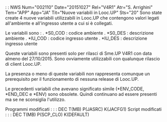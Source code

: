  :  : NWS Num="002110" Date="20151027" Rel="V4R1" Atr="S. Arrighini" Tem="APP" App="JA" Tit="Nuove variabili in Looc.UP" Sts="20"
Sono state create 4 nuove variabili utilizzabili in Looc.UP che contengono valori legati all'ambiente e all'ingresso utente a cui si è collegati.

Le variabili sono : 
. \*S0_COD :  codice ambiente
. \*S0_DES :  descrizione ambiente
. \*IU_COD :  codice ingresso utente
. \*IU_DES :  descrizione ingresso utente

Queste variabili sono presenti solo per rilasci di Sme.UP V4R1 con data almeno del 27/10/2015.
Sono ovviamente utilizzabili con qualunque rilascio di client Looc.UP.

La presenza o meno di queste variabili non rappresenta comunque un prerequisito per il funzionamento
di nessuna release di Looc.UP.

Le precedenti variabili che avevano significato simile (\*ENV_CODE, \*END_DEC e \*ENV) sono obsolete.
Quindi continuano ad essere presenti ma se ne sconsiglia l'utilizzo.

Programmi modificati : 
 :  : DEC T(MB) P(JASRC) K(JACFG1)
Script modificati : 
 :  : DEC T(MB) P(SCP_CLO) K(DEFAULT)
